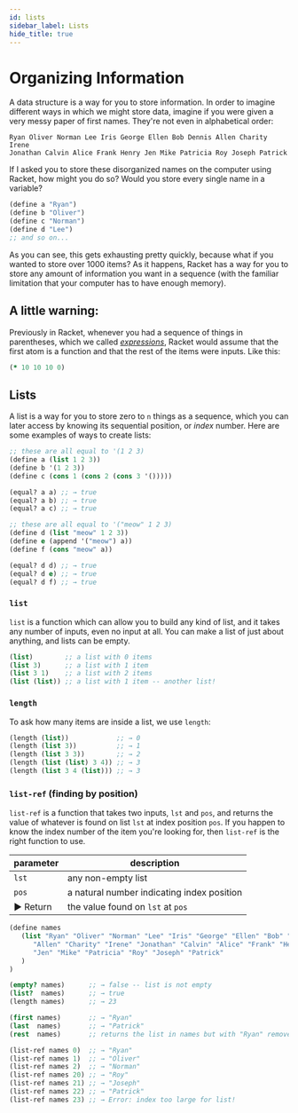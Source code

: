 ```yaml
---
id: lists
sidebar_label: Lists
hide_title: true
---
```


# Organizing Information

A data structure is a way for you to store information. In order to imagine
different ways in which we might store data, imagine if you were given a very
messy paper of first names. They're not even in alphabetical order:

```
Ryan Oliver Norman Lee Iris George Ellen Bob Dennis Allen Charity Irene
Jonathan Calvin Alice Frank Henry Jen Mike Patricia Roy Joseph Patrick
```

If I asked you to store these disorganized names on the computer using Racket,
how might you do so? Would you store every single name in a variable?

``` clojure
(define a "Ryan")
(define b "Oliver")
(define c "Norman")
(define d "Lee")
;; and so on...
```

As you can see, this gets exhausting pretty quickly, because what if you wanted
to store over 1000 items? As it happens, Racket has a way for you to store any
amount of information you want in a sequence (with the familiar limitation that
your computer has to have enough memory).

## A little warning:

Previously in Racket, whenever you had a sequence of things in parentheses,
which we called [*expressions*](expression.md), Racket would assume that the 
first atom is a function and that the rest of the items were inputs. Like this:

``` clojure
(* 10 10 10 0)
```

## Lists

A list is a way for you to store zero to `n` things as a sequence, which you can
later access by knowing its sequential position, or _index_ number. Here are
some examples of ways to create lists:

``` clojure
;; these are all equal to '(1 2 3)
(define a (list 1 2 3))
(define b '(1 2 3))
(define c (cons 1 (cons 2 (cons 3 '()))))

(equal? a a) ;; → true
(equal? a b) ;; → true
(equal? a c) ;; → true

;; these are all equal to '("meow" 1 2 3)
(define d (list "meow" 1 2 3))
(define e (append '("meow") a))
(define f (cons "meow" a))

(equal? d d) ;; → true
(equal? d e) ;; → true
(equal? d f) ;; → true
```

### `list`

`list` is a function which can allow you to build any kind of list, and it takes
any number of inputs, even no input at all. You can make a list of just about
anything, and lists can be empty.

``` clojure
(list)        ;; a list with 0 items
(list 3)      ;; a list with 1 item
(list 3 1)    ;; a list with 2 items
(list (list)) ;; a list with 1 item -- another list!
```

### `length`

To ask how many items are inside a list, we use `length`:

``` clojure
(length (list))            ;; → 0
(length (list 3))          ;; → 1
(length (list 3 3))        ;; → 2
(length (list (list) 3 4)) ;; → 3
(length (list 3 4 (list))) ;; → 3
```

### `list-ref` (finding by position)

`list-ref` is a function that takes two inputs, `lst` and `pos`, and returns the
value of whatever is found on list `lst` at index position `pos`. If you happen
to know the index number of the item you're looking for, then `list-ref` is the
right function to use.

| parameter | description
| --------- | -----------
| `lst`     | any non-empty list
| `pos`     | a natural number indicating index position
| ► Return  | the value found on `lst` at `pos`

``` clojure
(define names 
   (list "Ryan" "Oliver" "Norman" "Lee" "Iris" "George" "Ellen" "Bob" "Dennis" 
      "Allen" "Charity" "Irene" "Jonathan" "Calvin" "Alice" "Frank" "Henry" 
      "Jen" "Mike" "Patricia" "Roy" "Joseph" "Patrick"
   )
)

(empty? names)      ;; → false -- list is not empty
(list?  names)      ;; → true
(length names)      ;; → 23

(first names)       ;; → "Ryan"
(last  names)       ;; → "Patrick"
(rest  names)       ;; returns the list in names but with "Ryan" removed.

(list-ref names 0)  ;; → "Ryan"
(list-ref names 1)  ;; → "Oliver"
(list-ref names 2)  ;; → "Norman"
(list-ref names 20) ;; → "Roy"
(list-ref names 21) ;; → "Joseph"
(list-ref names 22) ;; → "Patrick"
(list-ref names 23) ;; → Error: index too large for list!
```
